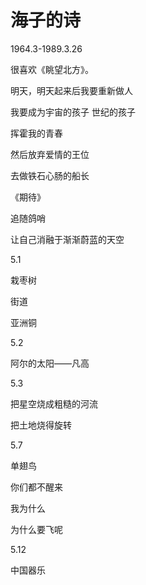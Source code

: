 # 海子的诗

1964.3-1989.3.26

很喜欢《眺望北方》。

明天，明天起来后我要重新做人

我要成为宇宙的孩子 世纪的孩子

挥霍我的青春

然后放弃爱情的王位

去做铁石心肠的船长



《期待》

追随鸽哨

让自己消融于渐渐蔚蓝的天空



5.1

栽枣树

街道

亚洲铜



5.2

阿尔的太阳——凡高



5.3

把星空烧成粗糙的河流

把土地烧得旋转



5.7

单翅鸟

你们都不醒来

我为什么

为什么要飞呢



5.12

中国器乐
